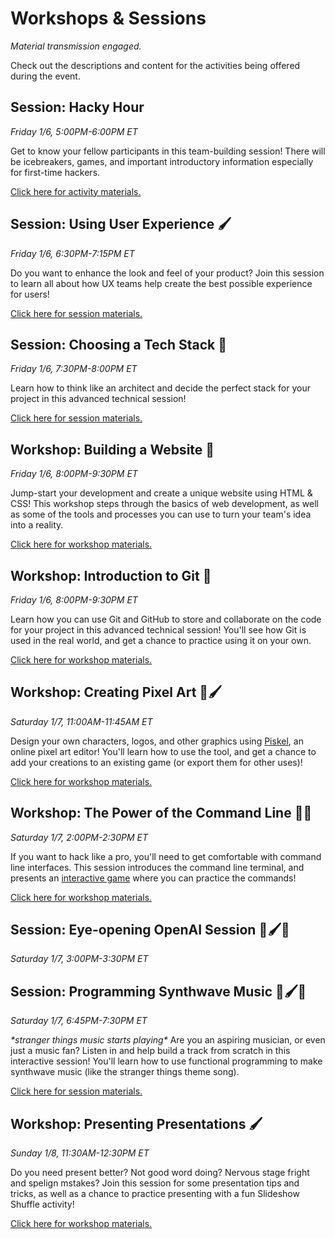 # Workshops & Sessions
_Material transmission engaged._

Check out the descriptions and content for the activities being offered during the event.

## Session: Hacky Hour
_Friday 1/6, 5:00PM-6:00PM ET_

Get to know your fellow participants in this team-building session! There will be icebreakers, games, and important introductory information especially for first-time hackers.

[Click here for activity materials.](HackyHour/StudentDesc.md)

## Session: Using User Experience 🖌️
_Friday 1/6, 6:30PM-7:15PM ET_

Do you want to enhance the look and feel of your product? Join this session to learn all about how UX teams help create the best possible experience for users!

[Click here for session materials.](UxSession/StudentDesc.md)

## Session: Choosing a Tech Stack 🧪
_Friday 1/6, 7:30PM-8:00PM ET_

Learn how to think like an architect and decide the perfect stack for your project in this advanced technical session!

[Click here for session materials.](ChoosingTechStackSession/StudentDesc.md)

## Workshop: Building a Website 🚀
_Friday 1/6, 8:00PM-9:30PM ET_

Jump-start your development and create a unique website using HTML & CSS! This workshop steps through the basics of web development, as well as some of the tools and processes you can use to turn your team's idea into a reality.

[Click here for workshop materials.](BuildingWebsiteWorkshop/StudentDesc.md)

## Workshop: Introduction to Git 🧪
_Friday 1/6, 8:00PM-9:30PM ET_

Learn how you can use Git and GitHub to store and collaborate on the code for your project in this advanced technical session! You'll see how Git is used in the real world, and get a chance to practice using it on your own.

[Click here for workshop materials.](IntroToGitWorkshop/StudentDesc.md)

## Workshop: Creating Pixel Art 🚀🖌️
_Saturday 1/7, 11:00AM-11:45AM ET_

Design your own characters, logos, and other graphics using [Piskel](https://piskelapp.com/), an online pixel art editor! You'll learn how to use the tool, and get a chance to add your creations to an existing game (or export them for other uses)!

[Click here for workshop materials.](PixelArtWorkshop/StudentDesc.md)

## Workshop: The Power of the Command Line 🚀🧪
_Saturday 1/7, 2:00PM-2:30PM ET_

If you want to hack like a pro, you'll need to get comfortable with command line interfaces. This session introduces the command line terminal, and presents an [interactive game](https://www.mprat.org/Terminus/) where you can practice the commands!

[Click here for workshop materials.](CommandLineWorkshop/StudentDesc.md)

## Session: Eye-opening OpenAI Session 🚀🖌️🧪
_Saturday 1/7, 3:00PM-3:30PM ET_

## Session: Programming Synthwave Music 🚀🖌️🧪
_Saturday 1/7, 6:45PM-7:30PM ET_

_\*stranger things music starts playing\*_ Are you an aspiring musician, or even just a music fan? Listen in and help build a track from scratch in this interactive session! You'll learn how to use functional programming to make synthwave music (like the stranger things theme song).

[Click here for session materials.](ProgrammingSynthwaveSession/StudentDesc.md)

## Workshop: Presenting Presentations 🖌️
_Sunday 1/8, 11:30AM-12:30PM ET_

Do you need present better? Not good word doing? Nervous stage fright and spelign mstakes? Join this session for some presentation tips and tricks, as well as a chance to practice presenting with a fun Slideshow Shuffle activity!

[Click here for workshop materials.](PresentationsWorkshop/StudentDesc.md)
